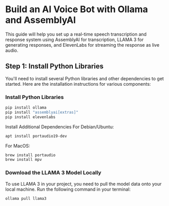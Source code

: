 
# Build an AI Voice Bot with Ollama and AssemblyAI

This guide will help you set up a real-time speech transcription and response system using AssemblyAI for transcription, LLAMA 3 for generating responses, and ElevenLabs for streaming the response as live audio.

## Step 1: Install Python Libraries

You'll need to install several Python libraries and other dependencies to get started. Here are the installation instructions for various components:

### Install Python Libraries
```bash
pip install ollama
pip install "assemblyai[extras]"
pip install elevenlabs
```
Install Additional Dependencies
For Debian/Ubuntu:

```bash
apt install portaudio19-dev
```
For MacOS:

```bash
brew install portaudio
brew install mpv
```

### Download the LLAMA 3 Model Locally
To use LLAMA 3 in your project, you need to pull the model data onto your local machine. Run the following command in your terminal:

```bash
ollama pull llama3
```
